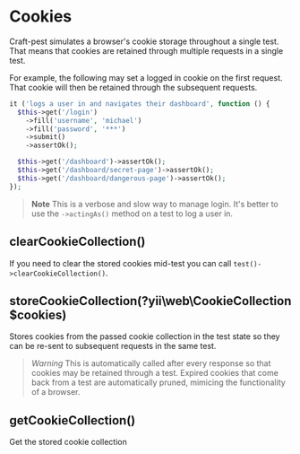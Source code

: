 # Cookies

Craft-pest simulates a browser's cookie storage throughout a single test. That
means that cookies are retained through multiple requests in a single test.

For example, the following may set a logged in cookie on the first request.
That cookie will then be retained through the subsequent requests.

```php
it ('logs a user in and navigates their dashboard', function () {
  $this->get('/login')
    ->fill('username', 'michael')
    ->fill('password', '***')
    ->submit()
    ->assertOk();

  $this->get('/dashboard')->assertOk();
  $this->get('/dashboard/secret-page')->assertOk();
  $this->get('/dashboard/dangerous-page')->assertOk();
});
```

> **Note**
> This is a verbose and slow way to manage login. It's better to use the
> `->actingAs()` method on a test to log a user in.

## clearCookieCollection()
If you need to clear the stored cookies mid-test you can call
`test()->clearCookieCollection()`.

## storeCookieCollection(?yii\web\CookieCollection $cookies)
Stores cookies from the passed cookie collection in the test state
so they can be re-sent to subsequent requests in the same test.

> *Warning* This is automatically called after every response so that cookies
may be retained through a test. Expired cookies that come back from
a test are automatically pruned, mimicing the functionality of
a browser.

## getCookieCollection()
Get the stored cookie collection
